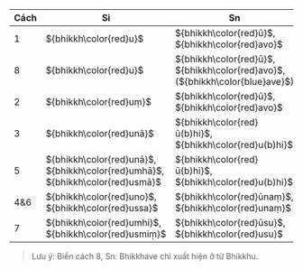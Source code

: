 <div class="declension-content" markdown="1">

| Cách | Si                                                                             | Sn                                                                            |
| ---- | ------------------------------------------------------------------------------ | ----------------------------------------------------------------------------- |
| 1    | ${bhikkh\color{red}u}$                                                         | ${bhikkh\color{red}ū}$, ${bhikkh\color{red}avo}$                              |
| 8    | ${bhikkh\color{red}u}$                                                         | ${bhikkh\color{red}ū}$, ${bhikkh\color{red}avo}$, (${bhikkh\color{blue}ave}$) |
| 2    | ${bhikkh\color{red}uṃ}$                                                        | ${bhikkh\color{red}ū}$, ${bhikkh\color{red}avo}$                              |
| 3    | ${bhikkh\color{red}unā}$                                                       | ${bhikkh\color{red}ū(b)hi}$, ${bhikkh\color{red}u(b)hi}$                      |
| 5    | ${bhikkh\color{red}unā}$, ${bhikkh\color{red}umhā}$, ${bhikkh\color{red}usmā}$ | ${bhikkh\color{red}ū(b)hi}$, ${bhikkh\color{red}u(b)hi}$                      |
| 4&6  | ${bhikkh\color{red}uno}$, ${bhikkh\color{red}ussa}$                            | ${bhikkh\color{red}ūnaṃ}$, ${bhikkh\color{red}unaṃ}$                          |
| 7    | ${bhikkh\color{red}umhi}$, ${bhikkh\color{red}usmiṃ}$                          | ${bhikkh\color{red}ūsu}$, ${bhikkh\color{red}usu}$                            |

> Lưu ý: Biến cách 8, Sn: Bhikkhave chỉ xuất hiện ở từ Bhikkhu.

</div>

